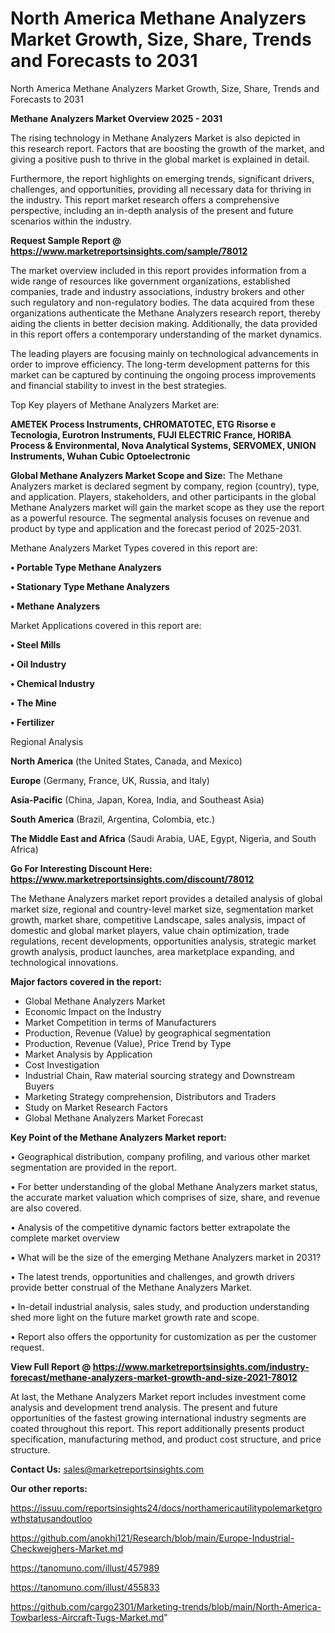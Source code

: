 # North America Methane Analyzers Market Growth, Size, Share, Trends and Forecasts to 2031
North America Methane Analyzers Market Growth, Size, Share, Trends and Forecasts to 2031

<Strong> Methane Analyzers Market Overview 2025 - 2031</strong>

The rising technology in Methane Analyzers Market is also depicted in this research report. Factors that are boosting the growth of the market, and giving a positive push to thrive in the global market is explained in detail.

Furthermore, the report highlights on emerging trends, significant drivers, challenges, and opportunities, providing all necessary data for thriving in the industry. This report market research offers a comprehensive perspective, including an in-depth analysis of the present and future scenarios within the industry.

<strong>Request Sample Report @ <a href=https://www.marketreportsinsights.com/sample/78012>https://www.marketreportsinsights.com/sample/78012</a></strong>

The market overview included in this report provides information from a wide range of resources like government organizations, established companies, trade and industry associations, industry brokers and other such regulatory and non-regulatory bodies. The data acquired from these organizations authenticate the Methane Analyzers research report, thereby aiding the clients in better decision making. Additionally, the data provided in this report offers a contemporary understanding of the market dynamics.

The leading players are focusing mainly on technological advancements in order to improve efficiency. The long-term development patterns for this market can be captured by continuing the ongoing process improvements and financial stability to invest in the best strategies.

Top Key players of Methane Analyzers Market are:

<strong>AMETEK Process Instruments, CHROMATOTEC, ETG Risorse e Tecnologia, Eurotron Instruments, FUJI ELECTRIC France, HORIBA Process & Environmental, Nova Analytical Systems, SERVOMEX, UNION Instruments, Wuhan Cubic Optoelectronic</strong>

<strong><b>Global Methane Analyzers Market Scope and Size:</b></strong>
The Methane Analyzers market is declared segment by company, region (country), type, and application. Players, stakeholders, and other participants in the global Methane Analyzers market will gain the market scope as they use the report as a powerful resource. The segmental analysis focuses on revenue and product by type and application and the forecast period of 2025-2031.

Methane Analyzers Market Types covered in this report are:

<strong>• Portable Type Methane Analyzers

• Stationary Type Methane Analyzers

• Methane Analyzers</strong>

Market Applications covered in this report are:

<strong>• Steel Mills

• Oil Industry

• Chemical Industry

• The Mine

• Fertilizer</strong> 

Regional Analysis

<strong>North America</strong> (the United States, Canada, and Mexico)

<strong>Europe</strong> (Germany, France, UK, Russia, and Italy)

<strong>Asia-Pacific</strong> (China, Japan, Korea, India, and Southeast Asia)

<strong>South America</strong> (Brazil, Argentina, Colombia, etc.)

<strong>The Middle East and Africa</strong> (Saudi Arabia, UAE, Egypt, Nigeria, and South Africa)

<strong>Go For Interesting Discount Here: <a href=https://www.marketreportsinsights.com/discount/78012>https://www.marketreportsinsights.com/discount/78012</a></strong>

The Methane Analyzers market report provides a detailed analysis of global market size, regional and country-level market size, segmentation market growth, market share, competitive Landscape, sales analysis, impact of domestic and global market players, value chain optimization, trade regulations, recent developments, opportunities analysis, strategic market growth analysis, product launches, area marketplace expanding, and technological innovations.

<strong><b>Major factors covered in the report:</b></strong>
<ul>
  <li>Global Methane Analyzers Market </li>
  <li>Economic Impact on the Industry</li>
  <li>Market Competition in terms of Manufacturers</li>
  <li>Production, Revenue (Value) by geographical segmentation</li>
  <li>Production, Revenue (Value), Price Trend by Type</li>
  <li>Market Analysis by Application</li>
  <li>Cost Investigation</li>
  <li>Industrial Chain, Raw material sourcing strategy and Downstream Buyers</li>
  <li>Marketing Strategy comprehension, Distributors and Traders</li>
  <li>Study on Market Research Factors</li>
  <li>Global Methane Analyzers Market Forecast</li>
</ul>

<strong><b>Key Point of the Methane Analyzers Market report:</b></strong>

• Geographical distribution, company profiling, and various other market segmentation are provided in the report.

• For better understanding of the global Methane Analyzers market status, the accurate market valuation which comprises of size, share, and revenue are also covered.

• Analysis of the competitive dynamic factors better extrapolate the complete market overview

• What will be the size of the emerging Methane Analyzers market in 2031?

• The latest trends, opportunities and challenges, and growth drivers provide better construal of the Methane Analyzers Market.

• In-detail industrial analysis, sales study, and production understanding shed more light on the future market growth rate and scope.

• Report also offers the opportunity for customization as per the customer request.

<strong><b>View Full Report @ <a href=https://www.marketreportsinsights.com/industry-forecast/methane-analyzers-market-growth-and-size-2021-78012>https://www.marketreportsinsights.com/industry-forecast/methane-analyzers-market-growth-and-size-2021-78012</a></b></strong>


At last, the Methane Analyzers Market report includes investment come analysis and development trend analysis. The present and future opportunities of the fastest growing international industry segments are coated throughout this report. This report additionally presents product specification, manufacturing method, and product cost structure, and price structure.

<strong>Contact Us:</strong>
sales@marketreportsinsights.com

<strong>Our other reports:</strong>

<a href=https://issuu.com/reportsinsights24/docs/northamericautilitypolemarketgrowthstatusandoutloo>https://issuu.com/reportsinsights24/docs/northamericautilitypolemarketgrowthstatusandoutloo</a>

<a href=https://github.com/anokhi121/Research/blob/main/Europe-Industrial-Checkweighers-Market.md>https://github.com/anokhi121/Research/blob/main/Europe-Industrial-Checkweighers-Market.md</a>

<a href=https://tanomuno.com/illust/457989>https://tanomuno.com/illust/457989</a>

<a href=https://tanomuno.com/illust/455833>https://tanomuno.com/illust/455833</a>

<a href=https://github.com/cargo2301/Marketing-trends/blob/main/North-America-Towbarless-Aircraft-Tugs-Market.md>https://github.com/cargo2301/Marketing-trends/blob/main/North-America-Towbarless-Aircraft-Tugs-Market.md</a>"
